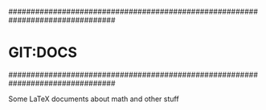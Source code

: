 ################################################################################
# GIT:DOCS                                                                     #
################################################################################

Some LaTeX documents about math and other stuff
